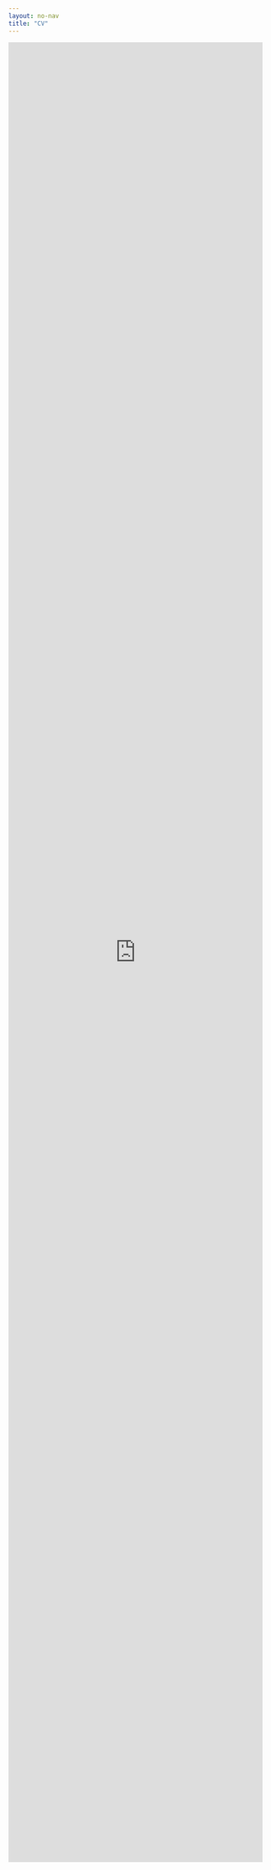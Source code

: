 ```yaml
---
layout: no-nav
title: "CV"
---
```


<iframe src="https://docs.google.com/viewer?url=https://github.com/ljx0204/ljx0204.github.io/raw/main/folder/CV.pdf&embedded=true" style="width:100%; height:90vh;" frameborder="0"></iframe>
